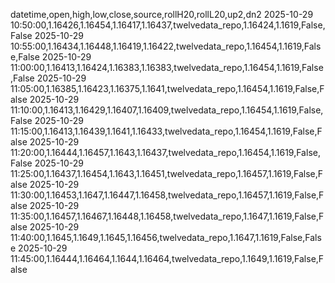 datetime,open,high,low,close,source,rollH20,rollL20,up2,dn2
2025-10-29 10:50:00,1.16426,1.16454,1.16417,1.16437,twelvedata_repo,1.16424,1.1619,False,False
2025-10-29 10:55:00,1.16434,1.16448,1.16419,1.16422,twelvedata_repo,1.16454,1.1619,False,False
2025-10-29 11:00:00,1.16413,1.16424,1.16383,1.16383,twelvedata_repo,1.16454,1.1619,False,False
2025-10-29 11:05:00,1.16385,1.16423,1.16375,1.1641,twelvedata_repo,1.16454,1.1619,False,False
2025-10-29 11:10:00,1.16413,1.16429,1.16407,1.16409,twelvedata_repo,1.16454,1.1619,False,False
2025-10-29 11:15:00,1.16413,1.16439,1.1641,1.16433,twelvedata_repo,1.16454,1.1619,False,False
2025-10-29 11:20:00,1.16444,1.16457,1.1643,1.16437,twelvedata_repo,1.16454,1.1619,False,False
2025-10-29 11:25:00,1.16437,1.16454,1.1643,1.16451,twelvedata_repo,1.16457,1.1619,False,False
2025-10-29 11:30:00,1.16453,1.1647,1.16447,1.16458,twelvedata_repo,1.16457,1.1619,False,False
2025-10-29 11:35:00,1.16457,1.16467,1.16448,1.16458,twelvedata_repo,1.1647,1.1619,False,False
2025-10-29 11:40:00,1.1645,1.1649,1.1645,1.16456,twelvedata_repo,1.1647,1.1619,False,False
2025-10-29 11:45:00,1.16444,1.16464,1.1644,1.16464,twelvedata_repo,1.1649,1.1619,False,False
